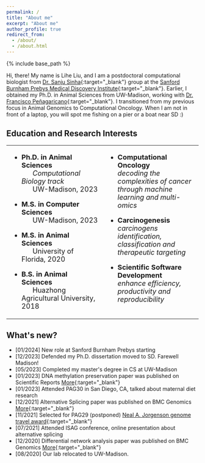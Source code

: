 ```yaml
---
permalink: /
title: "About me"
excerpt: "About me"
author_profile: true
redirect_from:
  - /about/
  - /about.html
---
```


{% include base_path %}

Hi, there! My name is Lihe Liu, and I am a postdoctoral computational biologist from [Dr. Sanju Sinha](https://sbpdiscovery.org/our-scientists/sanju-sinha-phd){:target="\_blank"} group at the [Sanford Burnham Prebys Medical Discovery Institute](https://sbpdiscovery.org/){:target="\_blank"}. Earlier, I obtained my Ph.D. in Animal Sciences from UW-Madison, working with [Dr. Francisco Peñagaricano](https://andysci.wisc.edu/directory/francisco-penagaricano/){:target="\_blank"}. I transitioned from my previous focus in Animal Genomics to Computational Oncology. When I am not in front of a laptop, you will spot me fishing on a pier or a boat near SD :) 



## Education and Research Interests

<table style="border-collapse: collapse; width: 100%; border: 0;">
  <tr>
    <!-- Education Column -->
    <td valign="top" width="50%" style="border: 0; padding-right: 10px; font-size: 18px;">

<!-- ### <strong>Education</strong> -->

- <strong>Ph.D. in Animal Sciences </strong><br>
  &nbsp;&nbsp;&nbsp;&nbsp;&nbsp;&nbsp;<em>Computational Biology track<br></em>
  &nbsp;&nbsp;&nbsp;&nbsp;&nbsp;&nbsp;UW-Madison, 2023<br>

- <strong>M.S. in Computer Sciences</strong><br>
  &nbsp;&nbsp;&nbsp;&nbsp;&nbsp;&nbsp;UW-Madison, 2023<br>

- <strong>M.S. in Animal Sciences</strong><br>
  &nbsp;&nbsp;&nbsp;&nbsp;&nbsp;&nbsp;University of Florida, 2020<br>

- <strong>B.S. in Animal Sciences</strong><br>
  &nbsp;&nbsp;&nbsp;&nbsp;&nbsp;&nbsp;Huazhong Agricultural University, 2018

    </td>

    <!-- Research Interests Column -->
    <td valign="top" width="50%" style="border: 0; padding-right: 10px; font-size: 18px;">

<!-- ### <strong>Research Interests</strong> -->

- <strong>Computational Oncology</strong><br>
  <em>decoding the complexities of cancer through machine learning and multi-omics</em><br>

- <strong>Carcinogenesis</strong><br>
  <em>carcinogens identification, classification and therapeutic targeting</em><br>

- <strong>Scientific Software Development</strong><br>
  <em>enhance efficiency, productivity and reproducibility</em><br>

    </td>
  </tr>
</table>

<!-- ## My research and interests

I am broadly interested in computational biology & bioinformatics topics. During my Ph.D., the primary focus of my research is evaluation of the effects of prenatal factors on the epigenome and transcriptome of the offspring in animal species. Additionally, I am interested in scientific software development.

 <!-- e.g., full stack web application, R package, python package, etc. -->

## What's new?

<!-- - <span style="color:blue;">[06/2023]</span>. I am currently looking for a full time position in **computational bio/bioinformatics (scientist/engineer/SDE)** area, please refer to my [CV/Resume](https://liheliu95.me/cv/). -->

- [01/2024] New role at Sanford Burnham Prebys starting
- [12/2023] Defended my Ph.D. dissertation moved to SD. Farewell Madison!
- [05/2023] Completed my master's degree in CS at UW-Madison
- [01/2023] DNA methylation preservation paper was published on Scientific Reports [More](https://www.nature.com/articles/s41598-023-28896-3){:target="\_blank"}
- [01/2023] Attended PAG30 in San Diego, CA, talked about maternal diet research
- [12/2021] Alternative Splicing paper was published on BMC Genomics [More](https://link.springer.com/article/10.1186/s12864-021-08065-4){:target="\_blank"}
- [11/2021] Selected for PAG29 (postponed) [Neal A. Jorgenson genome travel award](https://www.intlpag.org/30/program/archives/pag-xxix-archives/news-xxix/440-travel-grants-2022-winners){:target="\_blank"}
- [07/2021] Attended ISAG conference, online presentation about alternative splicing
- [12/2020] Differential network analysis paper was published on BMC Genomics [More](https://bmcgenomics.biomedcentral.com/articles/10.1186/s12864-020-07068-x){:target="\_blank"}
- [08/2020] Our lab relocated to UW-Madison.
